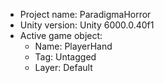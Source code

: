 <!-- UNITY CODE ASSIST INSTRUCTIONS START -->
- Project name: ParadigmaHorror
- Unity version: Unity 6000.0.40f1
- Active game object:
  - Name: PlayerHand
  - Tag: Untagged
  - Layer: Default
<!-- UNITY CODE ASSIST INSTRUCTIONS END -->
